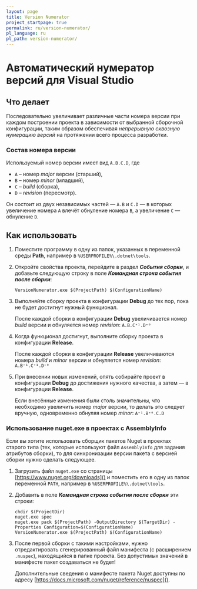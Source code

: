 ```yaml
---
layout: page
title: Version Numerator
project_startpage: true
permalink: ru/version-numerator/
pl_language: ru
pl_path: version-numerator/
---
```



# Автоматический нумератор версий для Visual Studio #


## Что делает ##

Последовательно увеличивает различные части номера версии при каждом построении проекта в зависимости от выбранной сборочной конфигурации, таким образом обеспечивая *непрерывную сквозную нумерацию версий* на протяжении всего процесса разработки.


### Состав номера версии ###

Используемый номер версии имеет вид `A.B.C.D`, где
- `A` – номер *major* версии (старший),
- `B` – номер *minor* (младший),
- `C` – *build* (сборка),
- `D` – *revision* (пересмотр).

Он состоит из двух независимых частей — `A.B` и `C.D` — в которых увеличение номера `A` влечёт обнуление номера `B`, а увеличение `C` — обнуление `D`.


## Как использовать ##

1. Поместите программу в одну из папок, указанных в переменной среды **Path**, например в `%USERPROFILE%\.dotnet\tools`.

2. Откройте свойства проекта, перейдите в раздел **_События сборки_**, и добавьте следующую строку в поле **_Командная строка события после сборки_**:
   ```
   VersionNumerator.exe $(ProjectPath) $(ConfigurationName)
   ```

3. Выполняйте сборку проекта в конфигурации **Debug** до тех пор, пока не будет достигнут нужный функционал.

   После каждой сборки в конфигурации **Debug** увеличивается номер *build* версии и обнуляется номер *revision*: `A.B.C⁺¹.D⁼⁰`

4. Когда функционал достигнут, выполните сборку проекта в конфигурации **Release**.

   После каждой сборки в конфигурации **Release** увеличиваются номера *build* и *minor* версии и обнуляется номер *revision*: `A.B⁺¹.C⁺¹.D⁼⁰`

5. При внесении новых изменений, опять собирайте проект в конфигурации **Debug** до достижения нужного качества, а затем — в конфигурации **Release**.

   Если внесённые изменения были столь значительны, что необходимо увеличить номер *major* версии, то делать это следует вручную, одновременно обнуляя номер *minor*: `A⁺¹.B⁼⁰.C.D`


### Использование nuget.exe в проектах с AssemblyInfo ###

Если вы хотите использовать сборщик пакетов Nuget в проектах старого типа (тех, которые используют файл `AssemblyInfo` для задания атрибутов сборки), то для синхронизации версии пакета с версией сборки нужно сделать следующее.

1. Загрузить файл `nuget.exe` со страницы [https://www.nuget.org/downloads]() и поместить его в одну из папок переменной `PATH`, например в `%USERPROFILE%\.dotnet\tools`.

2. Добавить в поле **_Командная строка события после сборки_** эти строки:
   ```
   chdir $(ProjectDir)
   nuget.exe spec
   nuget.exe pack $(ProjectPath) -OutputDirectory $(TargetDir) -Properties Configuration=$(ConfigurationName)
   VersionNumerator.exe $(ProjectPath) $(ConfigurationName)
   ```

3. После первой сборки с такими настройками, нужно отредактировать сгенерированный файл манифеста (с расширением `.nuspec`), находящийся в папке проекта. Без допустимых значений в манифесте пакет создаваться не будет!

   Дополнительные сведения о манифесте пакета Nuget доступны по адресу [https://docs.microsoft.com/nuget/reference/nuspec]().


